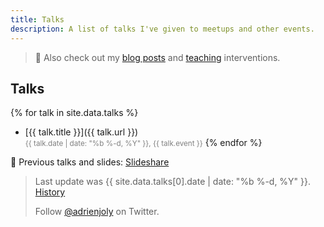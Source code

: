 ```yaml
---
title: Talks
description: A list of talks I've given to meetups and other events.
---
```


> 📌 Also check out my [blog posts](/posts) and [teaching](/teaching) interventions.

## Talks

{% for talk in site.data.talks %}
- [{{ talk.title }}]({{ talk.url }})<br/>
  <small style="color:gray;">{{ talk.date | date: "%b %-d, %Y" }}, {{ talk.event }}</small>
{% endfor %}

📌 Previous talks and slides: [Slideshare](https://fr.slideshare.net/adrienjoly/presentations)

<!-- inspiration: https://raw.githubusercontent.com/romsson/romain.vuillemot.net/master/talks.md -->

> Last update was {{ site.data.talks[0].date | date: "%b %-d, %Y" }}. [History](https://github.com/adrienjoly/adrienjoly.github.com/commits/master/talks)
>
> Follow [@adrienjoly](https://twitter.com/adrienjoly) on Twitter.

